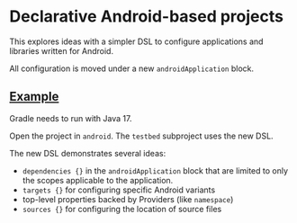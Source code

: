# Declarative Android-based projects

This explores ideas with a simpler DSL to configure applications and libraries written for Android.

All configuration is moved under a new `androidApplication` block.

## [Example](testbed/build.gradle.kts)

Gradle needs to run with Java 17.

Open the project in `android`.  The `testbed` subproject uses the new DSL.

The new DSL demonstrates several ideas:
- `dependencies {}` in the `androidApplication` block that are limited to only the scopes applicable to the application. 
- `targets {}` for configuring specific Android variants
- top-level properties backed by Providers (like `namespace`)
- `sources {}` for configuring the location of source files

